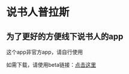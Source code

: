# 说书人普拉斯

## 为了更好的方便线下说书人的app

这个app非官方app，请自行使用

如需下载，请使用beta链接：[点击这里](https://testflight.apple.com/join/4YpHAZGE)
